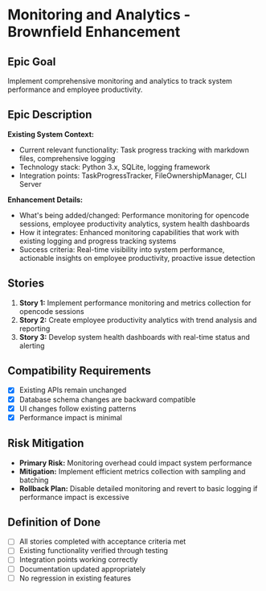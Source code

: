 # Monitoring and Analytics - Brownfield Enhancement

## Epic Goal

Implement comprehensive monitoring and analytics to track system performance and employee productivity.

## Epic Description

**Existing System Context:**

- Current relevant functionality: Task progress tracking with markdown files, comprehensive logging
- Technology stack: Python 3.x, SQLite, logging framework
- Integration points: TaskProgressTracker, FileOwnershipManager, CLI Server

**Enhancement Details:**

- What's being added/changed: Performance monitoring for opencode sessions, employee productivity analytics, system health dashboards
- How it integrates: Enhanced monitoring capabilities that work with existing logging and progress tracking systems
- Success criteria: Real-time visibility into system performance, actionable insights on employee productivity, proactive issue detection

## Stories

1. **Story 1:** Implement performance monitoring and metrics collection for opencode sessions
2. **Story 2:** Create employee productivity analytics with trend analysis and reporting
3. **Story 3:** Develop system health dashboards with real-time status and alerting

## Compatibility Requirements

- [x] Existing APIs remain unchanged
- [x] Database schema changes are backward compatible
- [x] UI changes follow existing patterns
- [x] Performance impact is minimal

## Risk Mitigation

- **Primary Risk:** Monitoring overhead could impact system performance
- **Mitigation:** Implement efficient metrics collection with sampling and batching
- **Rollback Plan:** Disable detailed monitoring and revert to basic logging if performance impact is excessive

## Definition of Done

- [ ] All stories completed with acceptance criteria met
- [ ] Existing functionality verified through testing
- [ ] Integration points working correctly
- [ ] Documentation updated appropriately
- [ ] No regression in existing features